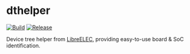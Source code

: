 # dthelper

[![Build](https://github.com/radxa-pkg/dthelper/actions/workflows/build.yml/badge.svg)](https://github.com/radxa-pkg/dthelper/actions/workflows/build.yml) [![Release](https://github.com/radxa-pkg/dthelper/actions/workflows/release.yml/badge.svg)](https://github.com/radxa-pkg/dthelper/actions/workflows/release.yml)

Device tree helper from [LibreELEC](https://github.com/LibreELEC/LibreELEC.tv), providing easy-to-use board & SoC identification.
